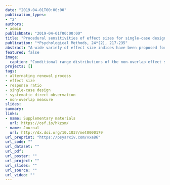 ```yaml
---
date: "2019-04-01T00:00:00"
publication_types:
- "2"
authors:
- admin
publishDate: "2019-04-01T00:00:00"
title: "Procedural sensitivities of effect sizes for single-case designs with behavioral outcome measures"
publication: "*Psychological Methods, 24*(2), 217-235"
abstract: "A wide variety of effect size indices have been proposed for quantifying the magnitude of treatment effects in single-case designs. Commonly used measures include parametric indices such as the standardized mean difference, as well as non-overlap measures such as the percentage of non-overlapping data, improvement rate difference, and non-overlap of all pairs. Currently, little is known about the properties of these indices when applied to behavioral data collected by systematic direct observation, even though systematic direct observation is the most common method for outcome measurement in single-case research. This study uses Monte Carlo simulation to investigate the properties of several widely used single-case effect size measures when applied to systematic direct observation data. Results indicate that the magnitude of the non-overlap measures and of the standardized mean difference can be strongly influenced by procedural details of the study's design, which is a significant limitation to using these indices as effect sizes for meta-analysis of single-case designs. A less widely used parametric index, the log-response ratio, has the advantage of being insensitive to sample size and observation session length, although its magnitude is influenced by the use of partial interval recording."
featured: false
image: 
  caption: "Conditional range distributions of the non-overlap effect size measures for each procedural factor, by percentage change from baseline to treatment. For clarity of illustration, the conditional range distributions for PND are truncated at 40."
projects: []
tags: 
- alternating renewal process
- effect size
- response ratio
- single-case design
- systematic direct observation
- non-overlap measure
slides: 
summary: 
links:
- name: Supplementary materials
  url: https://osf.io/hkzsm/
- name: Journal
  url: http://dx.doi.org/10.1037/met0000179
url_preprint: "https://psyarxiv.com/vxa86"
url_code: ""
url_dataset: ""
url_pdf: 
url_poster: ""
url_project: ""
url_slides: ""
url_source: ""
url_video: ""
---
```

